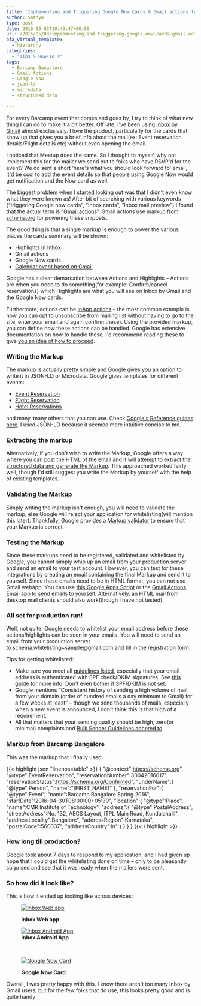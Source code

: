 ```yaml
---
title: 'Implementing and Triggering Google Now Cards & Gmail actions from Email'
author: Sathya
type: post
date: 2016-05-03T10:43:47+00:00
url: /2016/05/03/implementing-and-triggering-google-now-cards-gmail-actions-from-email/
bfa_virtual_template:
  - hierarchy
categories:
  - "Tips & How-To's"
tags:
  - Barcamp Bangalore
  - Gmail Actions
  - Google Now
  - json-ld
  - microdata
  - structured data

---
```

For every Barcamp event that comes and goes by, I try to think of what new thing I can do to make it a bit better. Off late, I've been using <a href="https://www.google.co.in/inbox/" target="_blank">Inbox by Gmail</a> almost exclusively. I love the product, particularly for the cards that show up that gives you a brief info about the mail(ex: Event reservation details/Flight details etc) without even opening the email.

I noticed that Meetup does the same. So I thought to myself, why not implement this for the mailer we send out to folks who have RSVP'd for the event? We do sent a short &#8216;here's what you should look forward to' email, it'd be cool to add the event details so that people using Google Now would get notification and the Now card as well.

The biggest problem when I started looking out was that I didn't even know what they were known as! After bit of searching with various keywords (&#8220;triggering Google now cards&#8221;, &#8220;Inbox cards&#8221;, &#8220;Inbox mail preview&#8221;) I found that the actual term is &#8220;[Gmail actions][1]&#8220;. Gmail actions use markup from <a href="https://schema.org" target="_blank">schema.org</a> for powering these snippets.

<!--more-->

The good thing is that a single markup is enough to power the various places the cards summary will be shown:

  * Highlights in Inbox
  * Gmail actions
  * Google Now cards
  * <a href="https://developers.google.com/gmail/markup/google-calendar#an-event-booking" target="_blank">Calendar event based on Gmail</a>

Google has a clear demarcation between Actions and Highlights &#8211; Actions are when you need to do something(for example: Confirm/cancel reservations) which Highlights are what you will see on Inbox by Gmail and the Google Now cards.

Furthermore, actions can be <a href="https://developers.google.com/gmail/markup/actions/actions-overview#in-app_actions" target="_blank">InApp actions</a> &#8211; the most common example is how you can opt to unsubscribe from mailing list without having to go to the site, enter your email and again confirm these). Using the provided markup, you can define how these actions can be handled. Google has extensive documentation on how to handle these, I'd recommend reading these to give <a href="https://developers.google.com/gmail/markup/actions/handling-action-requests" target="_blank">you an idea of how to proceed</a>.

### Writing the Markup

The markup is actually pretty simple and Google gives you an option to write it in JSON-LD or Microdata. Google gives templates for different events:

  * <a href="https://developers.google.com/gmail/markup/reference/event-reservation#use_cases" target="_blank">Event Reservation</a>
  * <a href="https://developers.google.com/gmail/markup/reference/flight-reservation" target="_blank">Flight Reservation</a>
  * <a href="https://developers.google.com/gmail/markup/reference/hotel-reservation" target="_blank">Hotel Reservations</a>

and many, many others that you can use. Check <a href="https://developers.google.com/gmail/markup/reference/" target="_blank">Google's Reference guides here</a>. I used JSON-LD because it seemed more intuitive concise to me.

### Extracting the markup

Alternatively, if you don't wish to write the Markup, Google offers a way where you can post the HTML of the email and it will attempt to <a href="https://www.google.com/webmasters/markup-helper/u/0/?" target="_blank">extract the structured data and generate the Markup</a>. This approached worked fairly well, though I'd still suggest you write the Markup by yourself with the help of existing templates.

### Validating the Markup

Simply writing the markup isn't enough, you will need to validate the markup, else Google will reject your application for whitelisting(will mention this later). Thankfully, Google provides a <a href="https://www.google.com/webmasters/markup-tester/u/0/" target="_blank">Markup validator </a>to ensure that your Markup is correct.

### Testing the Markup

Since these markups need to be registered, validated and whitelisted by Google, you cannot simply whip up an email from your production server and send an email to your test account. However, you can test for these integrations by creating an email containing the final Markup and send it to yourself. Since these emails need to be in HTML format, you can not use Gmail webapp. You can use <a href="https://developers.google.com/gmail/markup/apps-script-tutorial" target="_blank">this Google Apps Script</a> or the <a href="https://gmail-actions.appspot.com/" target="_blank">Gmail Actions Email app to send emails</a> to yourself. Alternatively, an HTML mail from desktop mail clients should also work(though I have not tested).

### All set for production run!

Well, not quite. Google needs to whitelist your email address before these actions/highlights can be seen in your emails. You will need to send an email from your production server to <schema.whitelisting+sample@gmail.com> and <a href="https://docs.google.com/a/google.com/forms/d/1PA-vjjk3yJF7MLPOVKbIz3MBfhyma2obS8NIZ0JYx8I/viewform?pli=1" target="_blank">fill in the registration form</a>.

Tips for getting whitelisted:

  * Make sure you meet all <a href="https://developers.google.com/gmail/markup/registering-with-google#registration_guidelines" target="_blank">guidelines listed</a>, especially that your email address is authenticated with SPF check/DKIM signatures. See <a href="https://support.google.com/mail/answer/180707?hl=en" target="_blank">this guide</a> for more info. Don't even bother if SPF/DKIM is not set.
  * Google mentions &#8220;Consistent history of sending a high volume of mail from your domain (order of hundred emails a day minimum to Gmail) for a few weeks at least&#8221; &#8211; though we send thousands of mails, especially when a new event is announced, I don't think this is that high of a requirement.
  * All that matters that your sending quality should be high, zero(or minimal) complaints and <a href="https://support.google.com/mail/bin/answer.py?hl=en&answer=81126" target="_blank">Bulk Sender Guidelines adhered to</a>.

### Markup from Barcamp Bangalore

This was the markup that I finally used.
 
{{< highlight json "linenos=table" >}}
  {
      "@context":https://schema.org",
      "@type":EventReservation",
      "reservationNumber":30042016017",
      "reservationStatus":https://schema.org/Confirmed",
      "underName":{
          "@type":Person",
          "name":"[FIRST_NAME]"
      },
      "reservationFor":{
          "@type":Event",
          "name":Barcamp Bangalore Spring 2016",
          "startDate":2016-04-30T08:00:00+05:30",
          "location":{
              "@type":Place",
                  "name":CMR Institute of Technology",
                  "address":{
                      "@type":PostalAddress",
                      "streetAddress":No. 132, AECS Layout, ITPL Main Road, Kundalahalli",
                      "addressLocality":Bangalore",
                      "addressRegion":Karnataka",
                      "postalCode":560037",
                      "addressCountry":in"
                  }
              }
          }
  }
{{< / highlight >}}

### How long till production?

Google took about 7 days to respond to my application, and I had given up hope that I could get the whitelisting done on time &#8211; only to be pleasantly surprised and see that it was ready when the mailers were sent.

### So how did it look like?

This is how it ended up looking like across devices:<figure id="attachment_1401" aria-describedby="caption-attachment-1401" style="width: 720px" class="wp-caption aligncenter">

[<img class=" wp-image-1401" src="https://sathyasays.com/wp-content/uploads/2016/05/Pasted-image-at-2016_04_29-03_26-PM.png" alt="Inbox Web app"   />][2]<figcaption id="caption-attachment-1401" class="wp-caption-text">**Inbox Web app**</figcaption></figure> <figure id="attachment_1402" aria-describedby="caption-attachment-1402" style="width: 720px" class="wp-caption aligncenter">[<img class=" wp-image-1402" src="https://sathyasays.com/wp-content/uploads/2016/05/Screenshot_20160429-165708.png" alt="Inbox Android App"   />][3]<figcaption id="caption-attachment-1402" class="wp-caption-text">**Inbox Android App**</figcaption></figure> 

&nbsp;<figure id="attachment_1403" aria-describedby="caption-attachment-1403" style="width: 720px" class="wp-caption aligncenter">

[<img class=" wp-image-1403" src="https://sathyasays.com/wp-content/uploads/2016/05/Screenshot_20160430-060054.png" alt="Google Now Card"   />][4]<figcaption id="caption-attachment-1403" class="wp-caption-text">**Google Now Card**</figcaption></figure> 

Overall, I was pretty happy with this. I know there aren't too many Inbox by Gmail users, but for the few folks that do use, this looks pretty good and is quite handy

 [1]: https://developers.google.com/gmail/markup/actions/actions-overview
 [2]: https://sathyasays.com/wp-content/uploads/2016/05/Pasted-image-at-2016_04_29-03_26-PM.png
 [3]: https://sathyasays.com/wp-content/uploads/2016/05/Screenshot_20160429-165708.png
 [4]: https://sathyasays.com/wp-content/uploads/2016/05/Screenshot_20160430-060054.png
